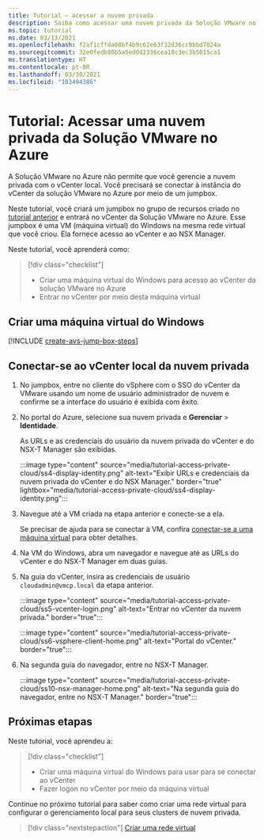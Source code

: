 ```yaml
---
title: Tutorial – acessar a nuvem privada
description: Saiba como acessar uma nuvem privada da Solução VMware no Azure
ms.topic: tutorial
ms.date: 03/13/2021
ms.openlocfilehash: f2af1cffda08bf4b9c62e63f32d36cc9bbd7024a
ms.sourcegitcommit: 32e0fedb80b5a5ed0d2336cea18c3ec3b5015ca1
ms.translationtype: HT
ms.contentlocale: pt-BR
ms.lasthandoff: 03/30/2021
ms.locfileid: "103494386"
---
```

# <a name="tutorial-access-an-azure-vmware-solution-private-cloud"></a>Tutorial: Acessar uma nuvem privada da Solução VMware no Azure

A Solução VMware no Azure não permite que você gerencie a nuvem privada com o vCenter local. Você precisará se conectar à instância do vCenter da solução VMware no Azure por meio de um jumpbox. 

Neste tutorial, você criará um jumpbox no grupo de recursos criado no [tutorial anterior](tutorial-configure-networking.md) e entrará no vCenter da Solução VMware no Azure. Esse jumpbox é uma VM (máquina virtual) do Windows na mesma rede virtual que você criou.  Ela fornece acesso ao vCenter e ao NSX Manager. 

Neste tutorial, você aprenderá como:

> [!div class="checklist"]
> * Criar uma máquina virtual do Windows para acesso ao vCenter da solução VMware no Azure
> * Entrar no vCenter por meio desta máquina virtual

## <a name="create-a-new-windows-virtual-machine"></a>Criar uma máquina virtual do Windows

[!INCLUDE [create-avs-jump-box-steps](includes/create-jump-box-steps.md)]

## <a name="connect-to-the-local-vcenter-of-your-private-cloud"></a>Conectar-se ao vCenter local da nuvem privada

1. No jumpbox, entre no cliente do vSphere com o SSO do vCenter da VMware usando um nome de usuário administrador de nuvem e confirme se a interface do usuário é exibida com êxito.

1. No portal do Azure, selecione sua nuvem privada e **Gerenciar** > **Identidade**. 

   As URLs e as credenciais do usuário da nuvem privada do vCenter e do NSX-T Manager são exibidas.

   :::image type="content" source="media/tutorial-access-private-cloud/ss4-display-identity.png" alt-text="Exibir URLs e credenciais da nuvem privada do vCenter e do NSX Manager." border="true" lightbox="media/tutorial-access-private-cloud/ss4-display-identity.png":::

1. Navegue até a VM criada na etapa anterior e conecte-se a ela. 

   Se precisar de ajuda para se conectar à VM, confira [conectar-se a uma máquina virtual](../virtual-machines/windows/connect-logon.md#connect-to-the-virtual-machine) para obter detalhes.

1. Na VM do Windows, abra um navegador e navegue até as URLs do vCenter e do NSX-T Manager em duas guias. 

1. Na guia do vCenter, insira as credenciais de usuário `cloudadmin@vmcp.local` da etapa anterior.

   :::image type="content" source="media/tutorial-access-private-cloud/ss5-vcenter-login.png" alt-text="Entrar no vCenter da nuvem privada." border="true":::

   :::image type="content" source="media/tutorial-access-private-cloud/ss6-vsphere-client-home.png" alt-text="Portal do vCenter." border="true":::

1. Na segunda guia do navegador, entre no NSX-T Manager.

   :::image type="content" source="media/tutorial-access-private-cloud/ss10-nsx-manager-home.png" alt-text="Na segunda guia do navegador, entre no NSX-T Manager." border="true":::



## <a name="next-steps"></a>Próximas etapas

Neste tutorial, você aprendeu a:

> [!div class="checklist"]
> * Criar uma máquina virtual do Windows para usar para se conectar ao vCenter
> * Fazer logon no vCenter por meio da máquina virtual

Continue no próximo tutorial para saber como criar uma rede virtual para configurar o gerenciamento local para seus clusters de nuvem privada.

> [!div class="nextstepaction"]
> [Criar uma rede virtual](tutorial-configure-networking.md)


